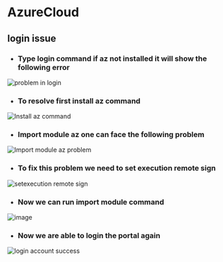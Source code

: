 # AzureCloud
## login issue
- ### Type login command if az not installed it will show the following error
![problem in login](https://user-images.githubusercontent.com/103022040/170450939-883ebb7e-73d9-4644-bc9b-e220cea120db.JPG)
- ### To resolve first install az command
![Install az command](https://user-images.githubusercontent.com/103022040/170451148-e98afeea-39b3-4dd2-ad4b-1c8e3b7b3b32.JPG)
- ### Import module az one can face the following problem
![Import module az problem](https://user-images.githubusercontent.com/103022040/170451363-1b56c90f-dd1d-4496-963e-64def76e8961.JPG)
- ### To fix this problem we need to set execution remote sign 
![setexecution remote sign](https://user-images.githubusercontent.com/103022040/170451646-3b07cba5-7e0c-4d66-b4e9-06b5ae0a8cb1.JPG)
- ### Now we can run import module command 
![image](https://user-images.githubusercontent.com/103022040/170452303-fdca1a31-afea-4b90-8b57-baaabfae6f66.png)
- ### Now we are able to login the portal again 
![login account success](https://user-images.githubusercontent.com/103022040/170452471-d9150172-6a3f-466b-943b-dba6a5998ced.JPG)

